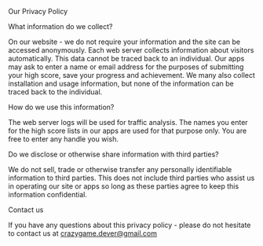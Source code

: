  Our Privacy Policy

What information do we collect?

On our website - we do not require your information and the site can be accessed anonymously.
Each web server collects information about visitors automatically. This data cannot be traced back to an individual.
Our apps may ask to enter a name or email address for the purposes of submitting your high score, save your progress and achievement.
We many also collect installation and usage information, but none of the information can be traced back to the individual.

How do we use this information?

The web server logs will be used for traffic analysis.
The names you enter for the high score lists in our apps are used for that purpose only. You are free to enter any handle you wish.

Do we disclose or otherwise share information with third parties?

We do not sell, trade or otherwise transfer any personally identifiable information to third parties.
This does not include third parties who assist us in operating our site or apps so long as these parties agree to keep this information confidential.

Contact us

If you have any questions about this privacy policy - please do not hesitate to contact us at crazygame.dever@gmail.com
